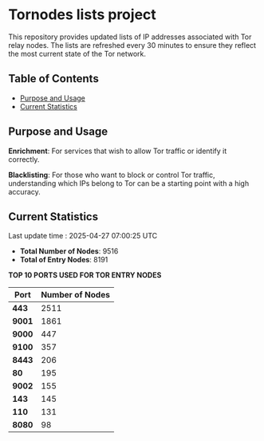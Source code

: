 # Tornodes lists project

This repository provides updated lists of IP addresses associated with Tor relay nodes. The lists are refreshed every 30 minutes to ensure they reflect the most current state of the Tor network.

## Table of Contents

- [Purpose and Usage](#purpose-and-usage)
- [Current Statistics](#current-statistics)


## Purpose and Usage

**Enrichment**: For services that wish to allow Tor traffic or identify it correctly.

**Blacklisting**: For those who want to block or control Tor traffic, understanding which IPs belong to Tor can be a starting point with a high accuracy.

## Current Statistics

Last update time : 2025-04-27 07:00:25 UTC

- **Total Number of Nodes**: 9516
- **Total of Entry Nodes**: 8191

**TOP 10 PORTS USED FOR TOR ENTRY NODES**

| **Port** | **Number of Nodes** |
|------|-----------------|
| **443**   | 2511  |
| **9001**   | 1861  |
| **9000**   | 447  |
| **9100**   | 357  |
| **8443**   | 206  |
| **80**   | 195  |
| **9002**   | 155  |
| **143**   | 145  |
| **110**   | 131  |
| **8080**   | 98  |

